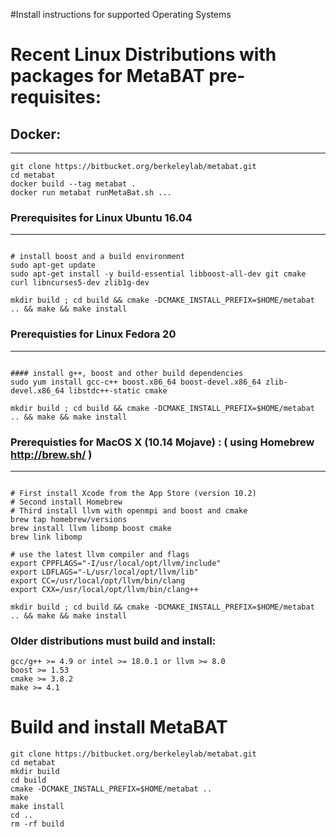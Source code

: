 #Install instructions for supported Operating Systems

# Recent Linux Distributions with packages for MetaBAT pre-requisites:

## Docker:
-----------------
```
git clone https://bitbucket.org/berkeleylab/metabat.git
cd metabat
docker build --tag metabat .
docker run metabat runMetaBat.sh ...

```

### Prerequisites for Linux Ubuntu 16.04
----------------
```

# install boost and a build environment
sudo apt-get update 
sudo apt-get install -y build-essential libboost-all-dev git cmake curl libncurses5-dev zlib1g-dev

mkdir build ; cd build && cmake -DCMAKE_INSTALL_PREFIX=$HOME/metabat .. && make && make install
```

### Prerequisties for Linux Fedora 20
--------------------

```

#### install g++, boost and other build dependencies
sudo yum install gcc-c++ boost.x86_64 boost-devel.x86_64 zlib-devel.x86_64 libstdc++-static cmake

mkdir build ; cd build && cmake -DCMAKE_INSTALL_PREFIX=$HOME/metabat .. && make && make install
```

### Prerequisties for MacOS X (10.14 Mojave) : (  using Homebrew http://brew.sh/ )
---------------------

```

# First install Xcode from the App Store (version 10.2) 
# Second install Homebrew 
# Third install llvm with openmpi and boost and cmake
brew tap homebrew/versions
brew install llvm libomp boost cmake
brew link libomp

# use the latest llvm compiler and flags
export CPPFLAGS="-I/usr/local/opt/llvm/include"
export LDFLAGS="-L/usr/local/opt/llvm/lib"
export CC=/usr/local/opt/llvm/bin/clang
export CXX=/usr/local/opt/llvm/bin/clang++

mkdir build ; cd build && cmake -DCMAKE_INSTALL_PREFIX=$HOME/metabat .. && make && make install
```


### Older distributions must build and install:
```
gcc/g++ >= 4.9 or intel >= 18.0.1 or llvm >= 8.0
boost >= 1.53
cmake >= 3.8.2
make >= 4.1
```

# Build and install MetaBAT

```
git clone https://bitbucket.org/berkeleylab/metabat.git
cd metabat
mkdir build 
cd build
cmake -DCMAKE_INSTALL_PREFIX=$HOME/metabat ..
make
make install
cd ..
rm -rf build

```



